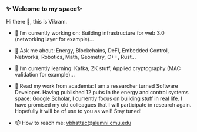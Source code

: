 ### ✨ Welcome to my space✨
 Hi there 👋, this is Vikram.
- 🔭 I’m currently working on: Building infrastructure for web 3.0 (networking layer for example)...
  
- 💬 Ask me about: Energy, Blockchains, DeFI, Embedded Control, Networks, Robotics, Math, Geometry, C++, Rust...
  
- 🌱 I’m currently learning: Kafka, ZK stuff, Applied cryptography (MAC validation for example)...
  
- 💬 Read my work from academia: I am a researcher turned Software Developer. Having published 12 pubs in the energy and control systems space: [Google Scholar](https://scholar.google.co.in/citations?user=91OsIQYAAAAJ&hl=en), I currently focus on building stuff in real life. I have promised my old colleagues that I will participate in research again. Hopefully it will be of use to you as well! Stay tuned!
  
- 📫 How to reach me: vbhattac@alumni.cmu.edu
